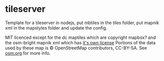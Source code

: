 tileserver
=====

Template for a tileserver in nodejs, put mbtiles in the tiles folder, put mapnik xml in the mapstyles folder and update the config.

MIT licenced except for the dc maptiles which are copyright mapbox? and the osm-bright mapnik xml which has [it's own license](https://github.com/mapbox/osm-bright/blob/master/LICENSE.txt) Portions of the data used by these map is © OpenStreetMap contributors,  CC-BY-SA. See [osm.org](http://openstreetmap.org) for more info.
